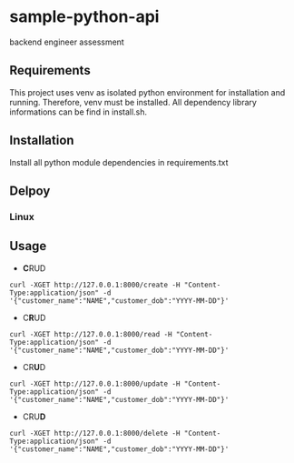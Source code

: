 # sample-python-api
backend engineer assessment

## Requirements

This project uses venv as isolated python environment for installation and running. Therefore, venv must be installed. All dependency library informations can be find in install.sh.

## Installation

Install all python module dependencies in requirements.txt

## Delpoy

### Linux

## Usage

* **C**RUD

```
curl -XGET http://127.0.0.1:8000/create -H "Content-Type:application/json" -d '{"customer_name":"NAME","customer_dob":"YYYY-MM-DD"}'
```


* C**R**UD


```
curl -XGET http://127.0.0.1:8000/read -H "Content-Type:application/json" -d '{"customer_name":"NAME","customer_dob":"YYYY-MM-DD"}'
```


* CR**U**D

```
curl -XGET http://127.0.0.1:8000/update -H "Content-Type:application/json" -d '{"customer_name":"NAME","customer_dob":"YYYY-MM-DD"}'

```


* CRU**D**

```
curl -XGET http://127.0.0.1:8000/delete -H "Content-Type:application/json" -d '{"customer_name":"NAME","customer_dob":"YYYY-MM-DD"}'

```